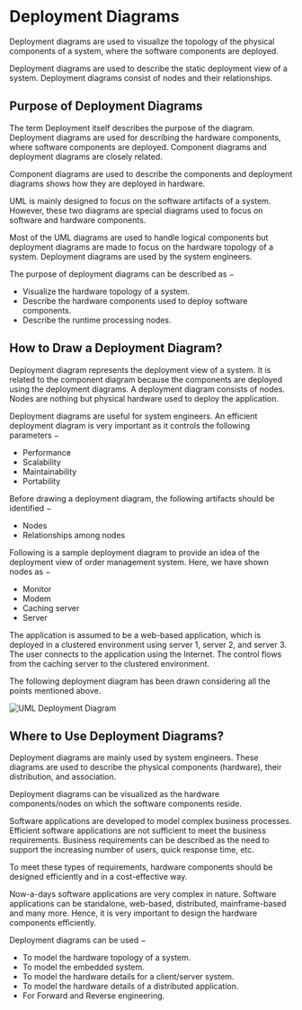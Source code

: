 # Deployment Diagrams

Deployment diagrams are used to visualize the topology of the physical components of a system, where the software components are deployed.

Deployment diagrams are used to describe the static deployment view of a system. Deployment diagrams consist of nodes and their relationships.

## Purpose of Deployment Diagrams

The term Deployment itself describes the purpose of the diagram. Deployment diagrams are used for describing the hardware components, where software components are deployed. Component diagrams and deployment diagrams are closely related.

Component diagrams are used to describe the components and deployment diagrams shows how they are deployed in hardware.

UML is mainly designed to focus on the software artifacts of a system. However, these two diagrams are special diagrams used to focus on software and hardware components.

Most of the UML diagrams are used to handle logical components but deployment diagrams are made to focus on the hardware topology of a system. Deployment diagrams are used by the system engineers.

The purpose of deployment diagrams can be described as −

- Visualize the hardware topology of a system.
- Describe the hardware components used to deploy software components.
- Describe the runtime processing nodes.

## How to Draw a Deployment Diagram?

Deployment diagram represents the deployment view of a system. It is related to the component diagram because the components are deployed using the deployment diagrams. A deployment diagram consists of nodes. Nodes are nothing but physical hardware used to deploy the application.

Deployment diagrams are useful for system engineers. An efficient deployment diagram is very important as it controls the following parameters −

- Performance
- Scalability
- Maintainability
- Portability

Before drawing a deployment diagram, the following artifacts should be identified −

- Nodes
- Relationships among nodes

Following is a sample deployment diagram to provide an idea of the deployment view of order management system. Here, we have shown nodes as −

- Monitor
- Modem
- Caching server
- Server

The application is assumed to be a web-based application, which is deployed in a clustered environment using server 1, server 2, and server 3. The user connects to the application using the Internet. The control flows from the caching server to the clustered environment.

The following deployment diagram has been drawn considering all the points mentioned above.

![UML Deployment Diagram](https://www.tutorialspoint.com/uml/images/uml_deployment_diagram.jpg)

## Where to Use Deployment Diagrams?

Deployment diagrams are mainly used by system engineers. These diagrams are used to describe the physical components (hardware), their distribution, and association.

Deployment diagrams can be visualized as the hardware components/nodes on which the software components reside.

Software applications are developed to model complex business processes. Efficient software applications are not sufficient to meet the business requirements. Business requirements can be described as the need to support the increasing number of users, quick response time, etc.

To meet these types of requirements, hardware components should be designed efficiently and in a cost-effective way.

Now-a-days software applications are very complex in nature. Software applications can be standalone, web-based, distributed, mainframe-based and many more. Hence, it is very important to design the hardware components efficiently.

Deployment diagrams can be used −

- To model the hardware topology of a system.
- To model the embedded system.
- To model the hardware details for a client/server system.
- To model the hardware details of a distributed application.
- For Forward and Reverse engineering.